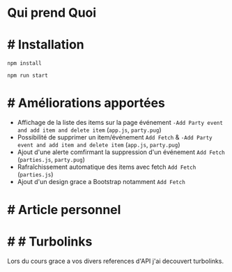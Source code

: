 # Qui prend Quoi

# # Installation

`npm install`

`npm run start`

# # Améliorations apportées

- Affichage de la liste des items sur la page événement `-Add Party event and add item and delete item` (`app.js`, `party.pug`)
- Possibilité de supprimer un item/événement `Add Fetch` & `-Add Party event and add item and delete item`  (`app.js`, `party.pug`)
- Ajout d'une alerte comfirmant la suppression d'un événement `Add Fetch` (`parties.js`, `party.pug`)
- Rafraîchissement automatique des items avec fetch `Add Fetch` (`parties.js`)
- Ajout d'un design grace a Bootstrap notamment `Add Fetch`

# # Article personnel

# # # Turbolinks

Lors du cours grace a vos divers references d'API j'ai decouvert turbolinks. 